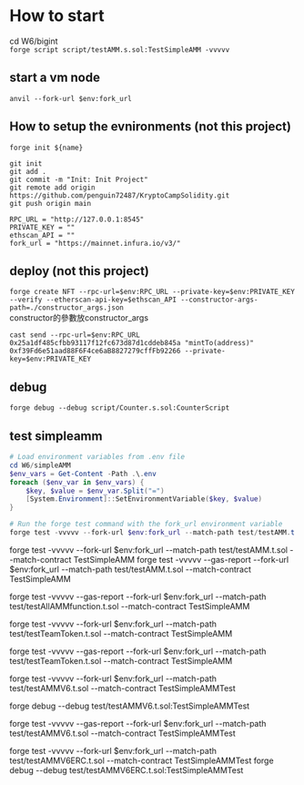# How to start
cd W6/bigint  
`forge script script/testAMM.s.sol:TestSimpleAMM -vvvvv`
## start a vm node
`anvil --fork-url $env:fork_url`  


## How to setup the evnironments (not this project)
`forge init ${name}`
```
git init
git add . 
git commit -m "Init: Init Project"
git remote add origin https://github.com/penguin72487/KryptoCampSolidity.git
git push origin main

```
```env
RPC_URL = "http://127.0.0.1:8545"
PRIVATE_KEY = ""
ethscan_API = "" 
fork_url = "https://mainnet.infura.io/v3/"
```

## deploy (not this project)
`forge create NFT --rpc-url=$env:RPC_URL --private-key=$env:PRIVATE_KEY --verify --etherscan-api-key=$ethscan_API --constructor-args-path=./constructor_args.json`  
constructor的參數放constructor_args

`cast send --rpc-url=$env:RPC_URL 0x25a1df485cfbb93117f12fc673d87d1cddeb845a "mintTo(address)" 0xf39Fd6e51aad88F6F4ce6aB8827279cffFb92266 --private-key=$env:PRIVATE_KEY`

## debug
`forge debug --debug script/Counter.s.sol:CounterScript`
<!-- forge debug --debug script/Counter.s.sol:CounterScript -->

## test simpleamm
```powershell
# Load environment variables from .env file
cd W6/simpleAMM
$env_vars = Get-Content -Path .\.env
foreach ($env_var in $env_vars) {
    $key, $value = $env_var.Split("=")
    [System.Environment]::SetEnvironmentVariable($key, $value)
}

# Run the forge test command with the fork_url environment variable
forge test -vvvvv --fork-url $env:fork_url --match-path test/testAMM.t.sol --match-contract TestSimpleAMM
```
forge test -vvvvv --fork-url $env:fork_url --match-path test/testAMM.t.sol --match-contract TestSimpleAMM
forge test -vvvvv --gas-report --fork-url $env:fork_url --match-path test/testAMM.t.sol --match-contract TestSimpleAMM

forge test -vvvvv --gas-report --fork-url $env:fork_url --match-path test/testAllAMMfunction.t.sol --match-contract TestSimpleAMM

forge test -vvvvv --fork-url $env:fork_url --match-path test/testTeamToken.t.sol --match-contract TestSimpleAMM

forge test -vvvvv --gas-report --fork-url $env:fork_url --match-path test/testTeamToken.t.sol --match-contract TestSimpleAMM

forge test -vvvvv --fork-url $env:fork_url --match-path test/testAMMV6.t.sol --match-contract TestSimpleAMMTest

forge debug --debug test/testAMMV6.t.sol:TestSimpleAMMTest

forge test -vvvvv --gas-report --fork-url $env:fork_url --match-path test/testAMMV6.t.sol --match-contract TestSimpleAMMTest


forge test -vvvvv --fork-url $env:fork_url --match-path test/testAMMV6ERC.t.sol --match-contract TestSimpleAMMTest
forge debug --debug test/testAMMV6ERC.t.sol:TestSimpleAMMTest

